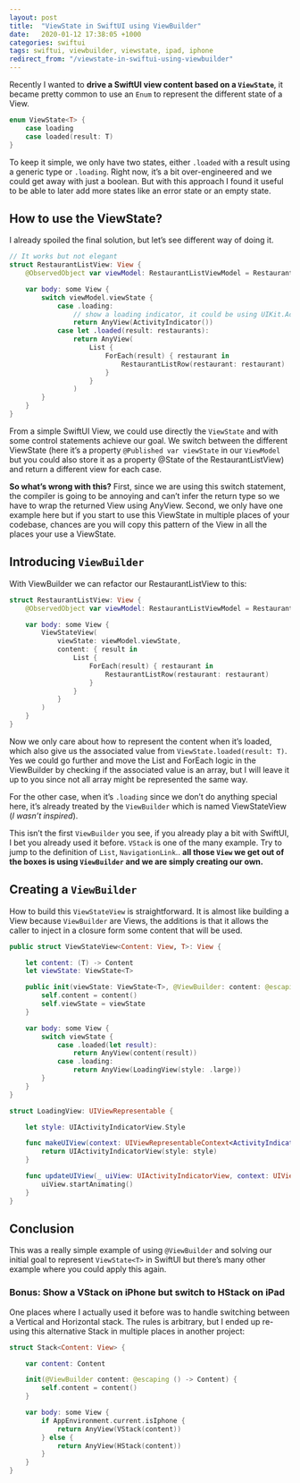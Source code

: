 ```yaml
---
layout: post
title:  "ViewState in SwiftUI using ViewBuilder"
date:   2020-01-12 17:38:05 +1000
categories: swiftui
tags: swiftui, viewbuilder, viewstate, ipad, iphone
redirect_from: "/viewstate-in-swiftui-using-viewbuilder"
---
```

Recently I wanted to **drive a SwiftUI view content based on a `ViewState`**, it became pretty common to use an `Enum` to represent the different state of a View.

```swift
enum ViewState<T> {
    case loading
    case loaded(result: T)
}
```

To keep it simple, we only have two states, either `.loaded` with a result using a generic type or `.loading`. Right now, it’s a bit over-engineered and we could get away with just a boolean. But with this approach I found it useful to be able to later add more states like an error state or an empty state.

## How to use the ViewState?

I already spoiled the final solution, but let’s see different way of doing it.

```swift
// It works but not elegant
struct RestaurantListView: View {
    @ObservedObject var viewModel: RestaurantListViewModel = RestaurantListViewModel()

    var body: some View {
        switch viewModel.viewState {
            case .loading:
                // show a loading indicator, it could be using UIKit.ActivityIndicatorView (check UIViewRepresentable).
                return AnyView(ActivityIndicator())
            case let .loaded(result: restaurants):
                return AnyView(
                    List {
                        ForEach(result) { restaurant in
                            RestaurantListRow(restaurant: restaurant)
                        }
                    }
                )
        }
    }
}
```

From a simple SwiftUI View, we could use directly the `ViewState` and with some control statements achieve our goal. We switch between the different ViewState (here it’s a property `@Published var viewState` in our `ViewModel` but you could also store it as a property @State of the RestaurantListView) and return a different view for each case.

**So what’s wrong with this?** First, since we are using this switch statement, the compiler is going to be annoying and can’t infer the return type so we have to wrap the returned View using AnyView. Second, we only have one example here but if you start to use this ViewState in multiple places of your codebase, chances are you will copy this pattern of the View in all the places your use a ViewState.

## Introducing `ViewBuilder`

With ViewBuilder we can refactor our RestaurantListView to this:

```swift
struct RestaurantListView: View {
    @ObservedObject var viewModel: RestaurantListViewModel = RestaurantListViewModel()

    var body: some View {
        ViewStateView(
            viewState: viewModel.viewState,
            content: { result in
                List {
                    ForEach(result) { restaurant in
                        RestaurantListRow(restaurant: restaurant)
                    }
                }
            }
        )
    }
}
```

Now we only care about how to represent the content when it’s loaded, which also give us the associated value from `ViewState.loaded(result: T)`. Yes we could go further and move the List and ForEach logic in the ViewBuilder by checking if the associated value is an array, but I will leave it up to you since not all array might be represented the same way.

For the other case, when it’s `.loading` since we don’t do anything special here, it’s already treated by the `ViewBuilder` which is named ViewStateView (*I wasn’t inspired*).

This isn’t the first `ViewBuilder` you see, if you already play a bit with SwiftUI, I bet you already used it before. `VStack` is one of the many example. Try to jump to the definition of `List`, `NavigationLink`.. **all those `View` we get out of the boxes is using `ViewBuilder` and we are simply creating our own.**

## Creating a `ViewBuilder`

How to build this `ViewStateView` is straightforward. It is almost like building a View because `ViewBuilder` are Views, the additions is that it allows the caller to inject in a closure form some content that will be used.

```swift
public struct ViewStateView<Content: View, T>: View {

    let content: (T) -> Content
    let viewState: ViewState<T>

    public init(viewState: ViewState<T>, @ViewBuilder: content: @escaping (T) -> Content) {
        self.content = content()
        self.viewState = viewState
    }

    var body: some View {
        switch viewState {
            case .loaded(let result):
                return AnyView(content(result))
            case .loading:
                return AnyView(LoadingView(style: .large))
        }
    }
}

struct LoadingView: UIViewRepresentable {

    let style: UIActivityIndicatorView.Style

    func makeUIView(context: UIViewRepresentableContext<ActivityIndicator>) -> UIActivityIndicatorView {
        return UIActivityIndicatorView(style: style)
    }

    func updateUIView(_ uiView: UIActivityIndicatorView, context: UIViewRepresentableContext<ActivityIndicator>) {
        uiView.startAnimating()
    }
}
```

## Conclusion

This was a really simple example of using `@ViewBuilder` and solving our initial goal to represent `ViewState<T>` in SwiftUI but there’s many other example where you could apply this again.

### Bonus: Show a VStack on iPhone but switch to HStack on iPad

One places where I actually used it before was to handle switching between a Vertical and Horizontal stack. The rules is arbitrary, but I ended up re-using this alternative Stack in multiple places in another project:

```swift
struct Stack<Content: View> {

    var content: Content

    init(@ViewBuilder content: @escaping () -> Content) {
        self.content = content()
    }

    var body: some View {
        if AppEnvironment.current.isIphone {
            return AnyView(VStack(content))
        } else {
            return AnyView(HStack(content))
        }
    }
}
```
